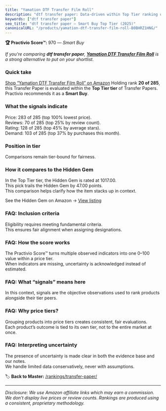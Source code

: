 ```yaml
---
title: "Yamation DTF Transfer Film Roll"
description: "dtf transfer paper: Data-driven within Top Tier ranking using the Practivio Score™. Positioned by quality, value, demand, findability, momentum."
keywords: ["dtf transfer paper"]
seo_title: "dtf transfer paper — Smart Buy Top Tier (2025)"
canonicalURL: "/products/yamation-dtf-transfer-film-roll-B0BHRZ1HNG/"
---
```


**🏆 Practivio Score™:** 970 — _Smart Buy_


*If you're comparing **dtf transfer paper**, **[Yamation DTF Transfer Film Roll](https://www.amazon.com/dp/B0BHRZ1HNG?tag=practivio-20)** is a strong alternative to put on your shortlist.*
### Quick take
[Shop “Yamation DTF Transfer Film Roll” on Amazon](https://www.amazon.com/dp/B0BHRZ1HNG?tag=practivio-20)
Holding rank **20 of 285**, this Transfer Paper is evaluated within the **Top Tier tier** of Transfer Papers.  
Practivio recommends it as a **Smart Buy**.

### What the signals indicate
Price: 283 of 285 (top 100% lowest price).  
Reviews: 70 of 285 (top 25% by review count).  
Rating: 128 of 285 (top 45% by average stars).  
Demand: 103 of 285 (top 37% by purchases this month).

### Position in tier
Comparisons remain tier-bound for fairness.

### How it compares to the Hidden Gem
In the Top Tier tier, the Hidden Gem is rated at 1017.00.  
This pick trails the Hidden Gem by 47.00 points.  
This comparison helps clarify how the item stacks up in context.  

See the Hidden Gem on Amazon → [View listing](https://www.amazon.com/dp/B074FXL9KD?tag=practivio-20)

### FAQ: Inclusion criteria
Eligibility requires meeting fundamental criteria.  
This ensures fair alignment when assigning designations.

### FAQ: How the score works
The Practivio Score™ turns multiple observed indicators into one 0–100 value within a price tier.  
When indicators are missing, uncertainty is acknowledged instead of estimated.

### FAQ: What “signals” means here
In this context, signals are the objective observations used to rank products alongside their tier peers.

### FAQ: Why price tiers?
Grouping products into price tiers creates consistent, fair evaluations.  
Each product’s outcome is tied to its own tier, not to the entire market at once.

### FAQ: Interpreting uncertainty
The presence of uncertainty is made clear in both the evidence base and our notes.  
We handle limited data conservatively, never with assumptions.


🏷️ **Back to Master:** [/rankings/transfer-paper/](/rankings/transfer-paper/)

---
_Disclosure: We use Amazon affiliate links which may earn a commission. We don’t display live prices or review counts. Rankings are produced using a consistent, proprietary methodology._
